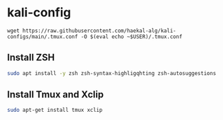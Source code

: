 # kali-config
```
wget https://raw.githubusercontent.com/haekal-alg/kali-configs/main/.tmux.conf -O $(eval echo ~$USER)/.tmux.conf
```

## Install ZSH
```bash
sudo apt install -y zsh zsh-syntax-highligqhting zsh-autosuggestions
```
## Install Tmux and Xclip
```bash
sudo apt-get install tmux xclip
```
